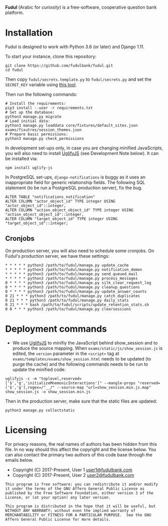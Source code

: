 **Fudul** (Arabic for _curiosity_) is a free-software, cooperative
question bank platform.

# Installation

Fudul is designed to work with Python 3.6 (or later) and Django 1.11.

To start your instance, clone this repository:
```
git clone https://github.com/fudulbank/fudul.git
cd fudul
```

Then copy `fudul/secrets.template.py` to `fudul/secrets.py` and set
the `SECRET_KEY` variable using [this tool](http://www.miniwebtool.com/django-secret-key-generator/).

Then run the following commands:

```
# Install the requirements:
pip3 install --user -r requirements.txt
# Set up the database:
python3 manage.py migrate
# Load initial data:
python3 manage.py loaddata core/fixtures/default_sites.json exams/fixutres/session_themes.json
# Prepare basic permissions:
python3 manage.py check_permissions
```

In development set-ups only, in case you are changing minified JavaScripts, you will also need to install [UglifyJS](https://github.com/mishoo/UglifyJS2) (see Development Note below).  It can be installed via:
```
npm install uglify-js
```

In PostgreSQL set-ups, `django-notifications` is buggy as it uses an
inappropriate field for generic relationship fields.  The following
SQL statement (to be run a PostgreSQL production server), fix the bug.

```
ALTER TABLE "notifications_notification"
ALTER COLUMN "actor_object_id" TYPE integer USING "actor_object_id"::integer,
ALTER COLUMN "action_object_object_id" TYPE integer USING "action_object_object_id"::integer,
ALTER COLUMN "target_object_id" TYPE integer USING "target_object_id"::integer;
```

## Cronjobs
On production server, you will also need to schedule some cronjobs.
On Fudul's production server, we have these settings:
```
* * * * * python3 /path/to/fudul/manage.py update_cache
* * * * * python3 /path/to/fudul/manage.py notification_demon
* * * * * python3 /path/to/fudul/manage.py send_queued_mail
* * * * * python3 /path/to/fudul/manage.py process_messages
0 * * * * python3 /path/to/fudul/manage.py silk_clear_request_log
0 * * * * python3 /path/to/fudul/manage.py cleanup_questions
0 * * * * python3 /path/to/fudul/manage.py update_answer_counts
0 21 * * * python3 /path/to/fudul/manage.py catch_duplicates
0 21 * * * python3 /path/to/fudul/manage.py daily_stats
0 21 * * * bash /path/to/fudul/scripts/update_retention_stats.sh
0 0 * * * python3 /path/to/fudul/manage.py clearsessions
```

# Deployment commands
* We use [UglifyJS](https://github.com/mishoo/UglifyJS2) to minifiy the JavaScript behind show_session and to produce the source mapping.  When `exams/static/js/show_session.js` is edited, the `version` parameter in the `<script>` tag at `exams/templates/exams/show_session.html` needs to be updated (to purge the cache) and the following commands needs to be run to update the minified code:

```
uglifyjs -c -m "toplevel,reserved=['$','g','initializeMnemonicInteractions']" --mangle-props "reserved=['$','g'],regex=/^__/" --source-map "url=show_session.min.js.map" show_session.js -o show_session.min.js
```

Then in the production server, make sure that the static files are updated:
```
python3 manage.py collectstatic
```

# Licensing

For privacy reasons, the real names of authors has been hidden from this file.  In no way should this affect the copyright and the license below.   You can also contact the primary two authors of this code base through the emails below.

* Copyright (C) 2017-Present, User 1 <user1@fudulbank.com>
* Copyright (C) 2017-Present, User 2 <user2@fudulbank.com>

```
This program is free software: you can redistribute it and/or modify
it under the terms of the GNU Affero General Public License as
published by the Free Software Foundation, either version 3 of the
License, or (at your option) any later version.

This program is distributed in the hope that it will be useful, but
WITHOUT ANY WARRANTY; without even the implied warranty of
MERCHANTABILITY or FITNESS FOR A PARTICULAR PURPOSE.  See the GNU
Affero General Public License for more details.
```
